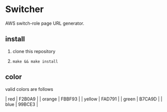 # Switcher

AWS switch-role page URL generator.

## install

1. clone this repository

2. `make && make install`

## color
valid colors are follows


| red    | F2B0A9 |
| orange | FBBF93 |
| yellow | FAD791 |
| green  | B7CA9D |
| blue   | 99BCE3 |
